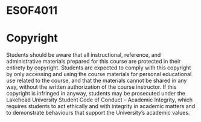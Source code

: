 # ESOF4011

# Copyright
Students should be aware that all instructional, reference, and administrative materials prepared for this course are protected in their entirety by copyright. Students are expected to comply with this copyright by only accessing and using the course materials for personal educational use related to the course, and that the materials cannot be shared in any way, without the written authorization of the course instructor. If this copyright is infringed in anyway, students may be prosecuted under the Lakehead University Student Code of Conduct – Academic Integrity, which requires students to act ethically and with integrity in academic matters and to demonstrate behaviours that support the University’s academic values.
